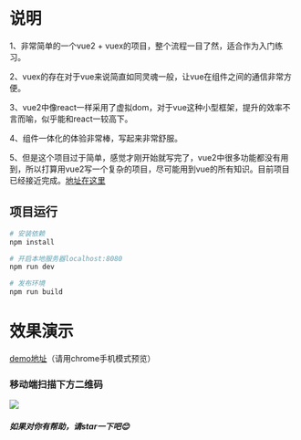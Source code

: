 # 说明

1、非常简单的一个vue2 + vuex的项目，整个流程一目了然，适合作为入门练习。

2、vuex的存在对于vue来说简直如同灵魂一般，让vue在组件之间的通信非常方便。

3、vue2中像react一样采用了虚拟dom，对于vue这种小型框架，提升的效率不言而喻，似乎能和react一较高下。

4、组件一体化的体验非常棒，写起来非常舒服。

5、但是这个项目过于简单，感觉才刚开始就写完了，vue2中很多功能都没有用到，所以打算用vue2写一个复杂的项目，尽可能用到vue的所有知识。目前项目已经接近完成。[地址在这里](https://github.com/bailicangdu/vue2-elm)


## 项目运行
``` bash
# 安装依赖
npm install

# 开启本地服务器localhost:8080
npm run dev

# 发布环境
npm run build
```


# 效果演示


[demo地址](http://test.fe.ptdev.cn/happyfri/)（请用chrome手机模式预览）
   
### 移动端扫描下方二维码

![](https://github.com/bailicangdu/vue2-happyfri/blob/master/src/images/ewm.png)



##### 如果对你有帮助，请star一下吧😊

